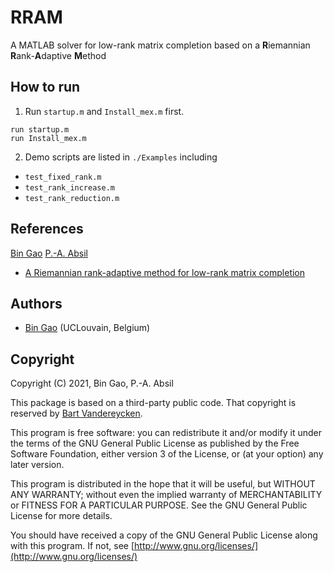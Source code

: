 # RRAM
A MATLAB solver for low-rank matrix completion based on a **R**iemannian **R**ank-**A**daptive **M**ethod

## How to run

1. Run ``startup.m`` and ``Install_mex.m`` first.
```
run startup.m
run Install_mex.m
```
2. Demo scripts are listed in ``./Examples`` including
  + ``test_fixed_rank.m``
  + ``test_rank_increase.m``
  + ``test_rank_reduction.m``

## References
[Bin Gao](https://www.gaobin.cc/) [P.-A. Absil](https://sites.uclouvain.be/absil/)
+ [A Riemannian rank-adaptive method for low-rank matrix completion](https://arxiv.org/)

## Authors
+ [Bin Gao](https://www.gaobin.cc/) (UCLouvain, Belgium)

## Copyright
Copyright (C) 2021, Bin Gao, P.-A. Absil

This package is based on a third-party public code. That copyright is reserved by [Bart Vandereycken](https://www.unige.ch/math/vandereycken/matrix_completion.html).

This program is free software: you can redistribute it and/or modify it under the terms of the GNU General Public License as published by the Free Software Foundation, either version 3 of the License, or (at your option) any later version.

This program is distributed in the hope that it will be useful, but WITHOUT ANY WARRANTY; without even the implied warranty of MERCHANTABILITY or FITNESS FOR A PARTICULAR PURPOSE. See the GNU General Public License for more details.

You should have received a copy of the GNU General Public License along with this program. If not, see [http://www.gnu.org/licenses/](http://www.gnu.org/licenses/)
